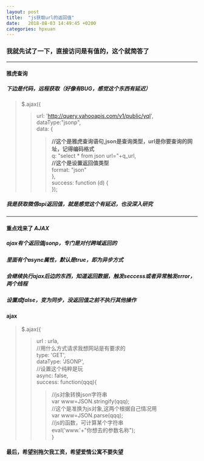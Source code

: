 ```yaml
---
layout: post
title:  "js获取url的返回值"
date:   2018-08-03 14:49:45 +0200
categories: hpxuan
---
```


### 我就先试了一下，直接访问是有值的，这个就简答了  
 ---  
#### 雅虎查询  
##### 下边是代码，远程获取（好像有BUG，感觉这个东西有延迟）  
>  $.ajax({  
>> url: 'http://query.yahooapis.com/v1/public/yql',  
>> dataType:"jsonp",  
>> data: {  
>>> **//这个是雅虎查询语句,json是查询类型，url是你要查询的网址，记得编码格式**  
>>> q: "select * from json url="+q_url,  
>>> **//这个是设置返回值类型**  
>>> format: "json"  
>> },  
>> success: function (d) {  
>> });  
##### 我是获取微信api返回值，就是感觉这个有延迟，也没深入研究  
 ---  
#### 重点戏来了 *AJAX*  
##### *ajax*有个返回值jsonp，专门是对付跨域返回的  
##### 里面有个*async*属性，默认是true，即为异步方式  
##### 会继续执行ajax后边的东西，知道返回数据，触发seccess或者异常触发error，两个线程  
##### 设置成false，变为同步，没返回值之前不执行其他操作  
#### ajax    
> $.ajax({  
>> url : urla,  
>> //用什么方式请求我想网站是有要求的  
>> type: 'GET',  
>> dataType: 'JSONP',  
>> //设置这个纯粹是玩  
>> async: false,  
>> success: function(qqq){  
>>> //js对象转换json字符串  
>>> var www=JSON.stringify(qqq);  
>>> //这个是准换为js对象,这两个根据自己情况用  
>>> var www=JSON.parse(qqq);  
>>> //js的函数，可计算某个字符串  
>>> eval('www.'+"你想去的参数名称");  
>>}  
#### 最后，希望别拖欠我工资，希望爱情公寓不要失望